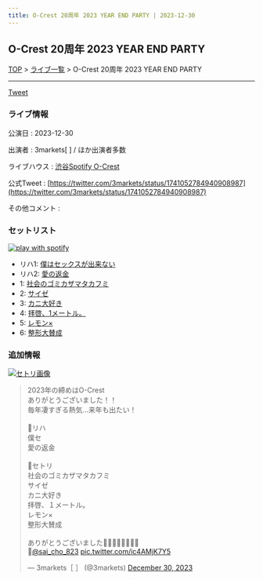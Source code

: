```yaml
---
title: O-Crest 20周年 2023 YEAR END PARTY | 2023-12-30
---
```

## O-Crest 20周年 2023 YEAR END PARTY

[TOP](/setlist/) > [ライブ一覧](lives.html) > O-Crest 20周年 2023 YEAR END PARTY

___

<a href="https://twitter.com/share?ref_src=twsrc%5Etfw" data-text="3markets[ ]セットリスト > O-Crest 20周年 2023 YEAR END PARTY" class="twitter-share-button" data-via="3markets" data-hashtags="3markets" data-related="3markets" data-show-count="false">Tweet</a>

### ライブ情報

公演日
:    2023-12-30

出演者
:    3markets[ ] / ほか出演者多数

ライブハウス
:    [渋谷Spotify O-Crest](livehouse008.html)

公式Tweet
:    [https://twitter.com/3markets/status/1741052784940908987](https://twitter.com/3markets/status/1741052784940908987)

その他コメント
:    

### セットリスト


[![play with spotify](images/spotify-icon.png)](https://open.spotify.com/playlist/6IQLwpmlOS0T4NoXOVod7H)



*  リハ1: [僕はセックスが出来ない](song006.html)
*  リハ2: [愛の返金](song012.html)
*  1: [社会のゴミカザマタカフミ](song002.html)
*  2: [サイゼ](song004.html)
*  3: [カニ大好き](song079.html)
*  4: [拝啓、1メートル。](song010.html)
*  5: [レモン×](song003.html)
*  6: [整形大賛成](song005.html)


### 追加情報

[![セトリ画像](images/097.jpg)](images/097.jpg)


<blockquote class="twitter-tweet"><p lang="ja" dir="ltr">2023年の締めはO-Crest<br>ありがとうございました！！<br>毎年凄すぎる熱気…来年も出たい！<br><br>🎸リハ<br>僕セ<br>愛の返金<br><br>🥁セトリ<br>社会のゴミカザマタカフミ<br>サイゼ<br>カニ大好き<br>拝啓、１メートル。<br>レモン×<br>整形大賛成<br><br>ありがとうございました🙋‍♂️🙋‍♂️🙋‍♂️🙋‍♂️<br>📸<a href="https://twitter.com/sai_cho_823?ref_src=twsrc%5Etfw">@sai_cho_823</a> <a href="https://t.co/ic4AMjK7Y5">pic.twitter.com/ic4AMjK7Y5</a></p>&mdash; 3markets［ ］ (@3markets) <a href="https://twitter.com/3markets/status/1741052784940908987?ref_src=twsrc%5Etfw">December 30, 2023</a></blockquote>
<script async src="https://platform.twitter.com/widgets.js" charset="utf-8"></script>




<script async src="https://platform.twitter.com/widgets.js" charset="utf-8"></script>
